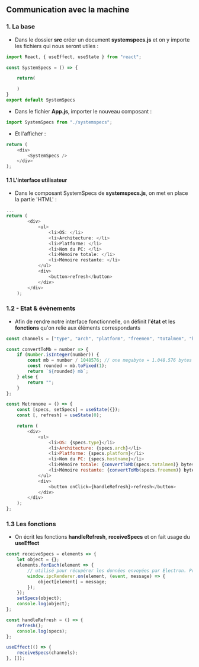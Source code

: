 ## Communication avec la machine

### 1. La base

-   Dans le dossier **src** créer un document **systemspecs.js** et on y importe les fichiers qui nous seront utiles :

```javascript
import React, { useEffect, useState } from "react";

const SystemSpecs = () => {

    return(

    )
}
export default SystemSpecs
```

-   Dans le fichier **App.js**, importer le nouveau composant :

```javascript
import SystemSpecs from "./systemspecs";
```

-   Et l'afficher :

```javascript
return (
    <div>
        <SystemSpecs />
    </div>
);
```

#### 1.1 L'interface utilisateur

-   Dans le composant SystemSpecs de **systemspecs.js**, on met en place la partie 'HTML' :

```javascript
...
return (
        <div>
            <ul>
                <li>OS: </li>
                <li>Architecture: </li>
                <li>Platforme: </li>
                <li>Nom du PC: </li>
                <li>Mémoire totale: </li>
                <li>Mémoire restante: </li>
            </ul>
            <div>
                <button>refresh</button>
            </div>
        </div>
    );
```

### 1.2 - Etat & évènements

-   Afin de rendre notre interface fonctionnelle, on définit l'**état** et les **fonctions** qu'on relie aux éléments correspondants

```javascript
const channels = ["type", "arch", "platform", "freemem", "totalmem", "hostname"];

const convertToMb = number => {
    if (Number.isInteger(number)) {
        const mb = number / 1048576; // one megabyte = 1.048.576 bytes
        const rounded = mb.toFixed(1);
        return `${rounded} mb`;
    } else {
        return "";
    }
};

const Metronome = () => {
    const [specs, setSpecs] = useState({});
    const [, refresh] = useState(0);

    return (
        <div>
            <ul>
                <li>OS: {specs.type}</li>
                <li>Architecture: {specs.arch}</li>
                <li>Platforme: {specs.platform}</li>
                <li>Nom du PC: {specs.hostname}</li>
                <li>Mémoire totale: {convertToMb(specs.totalmem)} bytes</li>
                <li>Mémoire restante: {convertToMb(specs.freemem)} bytes</li>
            </ul>
            <div>
                <button onClick={handleRefresh}>refresh</button>
            </div>
        </div>
    );
};
```

### 1.3 Les fonctions

-   On écrit les fonctions **handleRefresh**, **receiveSpecs** et on fait usage du **useEffect**

```javascript
const receiveSpecs = elements => {
    let object = {};
    elements.forEach(element => {
        // utilisé pour récupérer les données envoyées par Electron. Prend comme paramètre une string et un callback.
        window.ipcRenderer.on(element, (event, message) => {
            object[element] = message;
        });
    });
    setSpecs(object);
    console.log(object);
};

const handleRefresh = () => {
    refresh();
    console.log(specs);
};

useEffect(() => {
    receiveSpecs(channels);
}, []);
```
